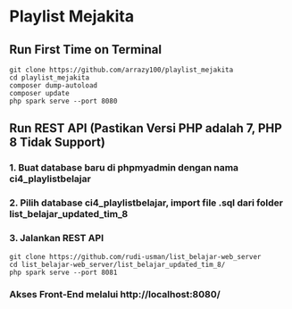 # Playlist Mejakita

## Run First Time on Terminal

`git clone https://github.com/arrazy100/playlist_mejakita`
<br>
`cd playlist_mejakita`
<br>
`composer dump-autoload`
<br>
`composer update`
<br>
`php spark serve --port 8080`

##

## Run REST API (Pastikan Versi PHP adalah 7, PHP 8 Tidak Support)

### 1. Buat database baru di phpmyadmin dengan nama ci4_playlistbelajar<br>

### 2. Pilih database ci4_playlistbelajar, import file .sql dari folder list_belajar_updated_tim_8<br>

### 3. Jalankan REST API<br>

`git clone https://github.com/rudi-usman/list_belajar-web_server`
<br>
`cd list_belajar-web_server/list_belajar_updated_tim_8/`
<br>
`php spark serve --port 8081`

### Akses Front-End melalui http://localhost:8080/
